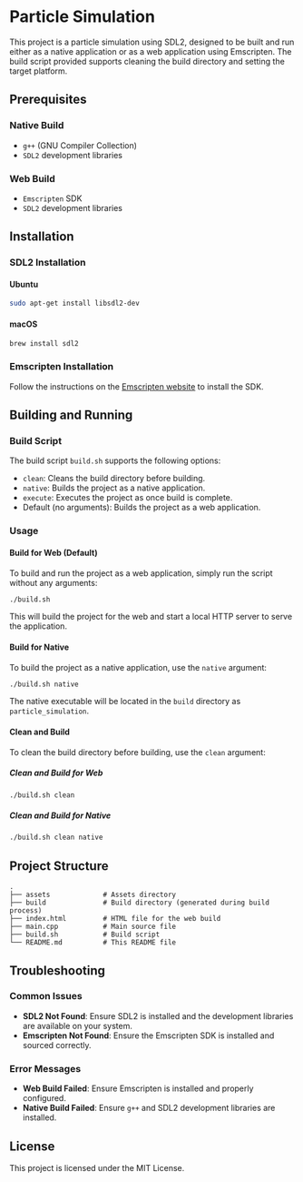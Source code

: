 # Particle Simulation

This project is a particle simulation using SDL2, designed to be built and run either as a native application or as a web application using Emscripten. 
The build script provided supports cleaning the build directory and setting the target platform.

## Prerequisites

### Native Build
- `g++` (GNU Compiler Collection)
- `SDL2` development libraries

### Web Build
- `Emscripten` SDK
- `SDL2` development libraries

## Installation

### SDL2 Installation

#### Ubuntu
```sh
sudo apt-get install libsdl2-dev
```

#### macOS
```sh
brew install sdl2
```

### Emscripten Installation

Follow the instructions on the [Emscripten website](https://emscripten.org/docs/getting_started/downloads.html) to install the SDK.

## Building and Running

### Build Script

The build script `build.sh` supports the following options:
- `clean`: Cleans the build directory before building.
- `native`: Builds the project as a native application.
- `execute`: Executes the project as once build is complete.
- Default (no arguments): Builds the project as a web application.

### Usage

#### Build for Web (Default)

To build and run the project as a web application, simply run the script without any arguments:

```sh
./build.sh
```

This will build the project for the web and start a local HTTP server to serve the application.

#### Build for Native

To build the project as a native application, use the `native` argument:

```sh
./build.sh native
```

The native executable will be located in the `build` directory as `particle_simulation`.

#### Clean and Build

To clean the build directory before building, use the `clean` argument:

##### Clean and Build for Web

```sh
./build.sh clean
```

##### Clean and Build for Native

```sh
./build.sh clean native
```

## Project Structure

```
.
├── assets             # Assets directory
├── build              # Build directory (generated during build process)
├── index.html         # HTML file for the web build
├── main.cpp           # Main source file
├── build.sh           # Build script
└── README.md          # This README file
```

## Troubleshooting

### Common Issues

- **SDL2 Not Found**: Ensure SDL2 is installed and the development libraries are available on your system.
- **Emscripten Not Found**: Ensure the Emscripten SDK is installed and sourced correctly.

### Error Messages

- **Web Build Failed**: Ensure Emscripten is installed and properly configured.
- **Native Build Failed**: Ensure `g++` and SDL2 development libraries are installed.

## License

This project is licensed under the MIT License.
